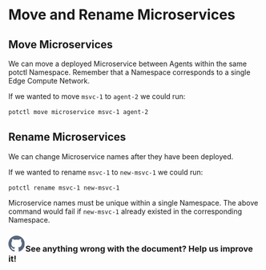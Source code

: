 # Move and Rename Microservices

## Move Microservices

We can move a deployed Microservice between Agents within the same potctl Namespace. Remember that a Namespace corresponds to a single Edge Compute Network.

If we wanted to move `msvc-1` to `agent-2` we could run:

```bash
potctl move microservice msvc-1 agent-2
```

## Rename Microservices

We can change Microservice names after they have been deployed.

If we wanted to rename `msvc-1` to `new-msvc-1` we could run:

```plain
potctl rename msvc-1 new-msvc-1
```

Microservice names must be unique within a single Namespace. The above command would fail if `new-msvc-1` already existed in the corresponding Namespace.

<aside class="notifications contribute">
  <h3><img src="/static/images/icos/ico-github.svg" alt=""/>See anything wrong with the document? Help us improve it!</h3>
  <a href="https://github.com/eclipse-iofog/iofog.org/edit/develop/content/docs/3.0/applications/microservice-move-rename.md"
    target="_blank">
    
  </a>
</aside>
